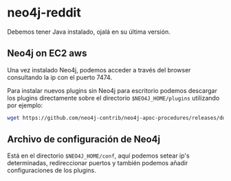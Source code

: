 # neo4j-reddit

Debemos tener Java instalado, ojalá en su última versión.

## Neo4j on EC2 aws

Una vez instalado Neo4j, podemos acceder a través del browser consultando la ip con el 
puerto 7474.

Para instalar nuevos plugins sin Neo4j para escritorio podemos descargar los plugins 
directamente sobre el directorio `$NEO4J_HOME/plugins` utilizando por ejemplo:

```bash
wget https://github.com/neo4j-contrib/neo4j-apoc-procedures/releases/download/3.5.0.12/apoc-3.5.0.12-all.jar
```

## Archivo de configuración de Neo4j

Está en el directorio `$NEO4J_HOME/conf`, aquí podemos setear ip's determinadas, redireccionar
puertos y también podemos añadir configuraciones de los plugins.